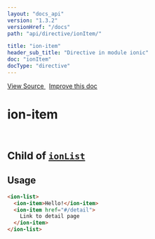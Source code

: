 ```yaml
---
layout: "docs_api"
version: "1.3.2"
versionHref: "/docs"
path: "api/directive/ionItem/"

title: "ion-item"
header_sub_title: "Directive in module ionic"
doc: "ionItem"
docType: "directive"
---
```


<div class="improve-docs">
<a href='https://github.com/driftyco/ionic-v1/blob/master/js/angular/directive/item.js#L1'>
View Source
</a>
&nbsp;
<a href='https://github.com/driftyco/ionic-v1/edit/master/js/angular/directive/item.js#L1'>
Improve this doc
</a>
</div>




<h1 class="api-title">

ion-item


<br />
<small>
Child of <a href="/docs/api/directive/ionList/"><code>ionList</code></a>
</small>


</h1>















<h2 id="usage">Usage</h2>

```html
<ion-list>
  <ion-item>Hello!</ion-item>
  <ion-item href="#/detail">
    Link to detail page
  </ion-item>
</ion-list>
```










